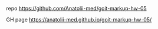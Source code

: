 repo 
https://github.com/Anatolii-med/goit-markup-hw-05


GH page
https://anatolii-med.github.io/goit-markup-hw-05/
